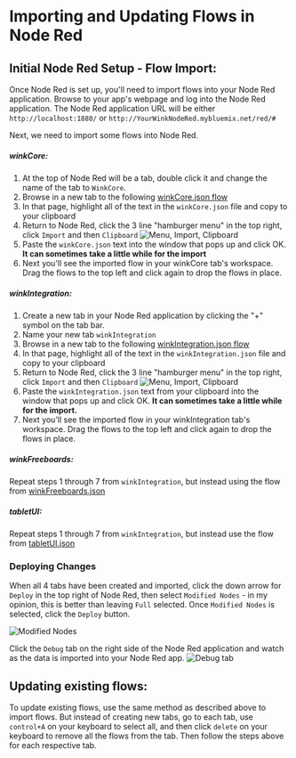 # Importing and Updating Flows in Node Red
## Initial Node Red Setup - Flow Import:
Once Node Red is set up, you'll need to import flows into your Node Red application. Browse to your app's webpage and log into the Node Red application. The Node Red application URL will be either `http://localhost:1880/` or `http://YourWinkNodeRed.mybluemix.net/red/#`

Next, we need to import some flows into Node Red.

##### winkCore:

1. At the top of Node Red will be a tab, double click it and change the name of the tab to `WinkCore`.
2. Browse in a new tab to the following [winkCore.json flow](https://github.com/tfatykhov/WinkRedNode/blob/master/Flows/Bluemix/winkCore.json)
3. In that page, highlight all of the text in the `winkCore.json` file and copy to your clipboard
4. Return to Node Red, click the 3 line "hamburger menu" in the top right, click `Import` and then `Clipboard`
    ![Menu, Import, Clipboard](http://i63.tinypic.com/jhtzdu.png)
5. Paste the `winkCore.json` text into the window that pops up and click OK. **It can sometimes take a little while for the import**
6. Next you'll see the imported flow in your winkCore tab's workspace. Drag the flows to the top left and click again to drop the flows in place.

#####  winkIntegration:

1. Create a new tab in your Node Red application by clicking the "+" symbol on the tab bar.
2. Name your new tab `winkIntegration`
3. Browse in a new tab to the following [winkIntegration.json flow](https://github.com/tfatykhov/WinkRedNode/blob/master/Flows/Bluemix/winkIntegration.json)
4. In that page, highlight all of the text in the `winkIntegration.json` file and copy to your clipboard
5. Return to Node Red, click the 3 line "hamburger menu" in the top right, click `Import` and then `Clipboard`
    ![Menu, Import, Clipboard](http://i63.tinypic.com/jhtzdu.png)
6. Paste the `winkIntegration.json` text from your clipboard into the window that pops up and click OK. **It can sometimes take a little while for the import.**
7. Next you'll see the imported flow in your winkIntegration tab's workspace. Drag the flows to the top left and click again to drop the flows in place.

##### winkFreeboards:

Repeat steps 1 through 7 from `winkIntegration`, but instead using the flow from [winkFreeboards.json](https://github.com/tfatykhov/WinkRedNode/blob/master/Flows/Bluemix/winkFreeboards.json)

##### tabletUI:

Repeat steps 1 through 7 from `winkIntegration`, but instead use the flow from [tabletUI.json](https://github.com/tfatykhov/WinkRedNode/blob/master/Flows/Bluemix/tabletUI.json)


### Deploying Changes

When all 4 tabs have been created and imported, click the down arrow for `Deploy` in the top right of Node Red, then select `Modified Nodes` - in my opinion, this is better than leaving   `Full` selected. Once `Modified Nodes` is selected, click the `Deploy` button.


![Modified Nodes](http://i64.tinypic.com/11mclyw.png)


Click the `Debug` tab on the right side of the Node Red application and watch as the data is imported into your Node Red app.
![Debug tab](http://i67.tinypic.com/verpsw.png)

## Updating existing flows:

To update existing flows, use the same method as described above to import flows. But instead of creating new tabs, go to each tab, use `control+A` on your keyboard to select all, and then click `delete` on your keyboard to remove all the flows from the tab. Then follow the steps above for each respective tab.
